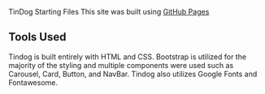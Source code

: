 TinDog Starting Files
This site was built using [GitHub Pages](https://timjoco.github.io/tindog/)

## Tools Used
Tindog is built entirely with HTML and CSS. Bootstrap is utilized for the majority of the styling and multiple components were used such as Carousel, Card, Button, and NavBar. Tindog also utilizes Google Fonts and Fontawesome.
